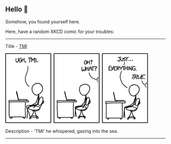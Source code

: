 ## Hello 👀

Somehow, you found yourself here.

Here, have a random XKCD comic for your troubles:

-----------------------------------

Title - [TMI](https://xkcd.com/1369)

![TMI](./random_comic.png)

Description - 'TMI' he whispered, gazing into the sea.

-----------------------------------